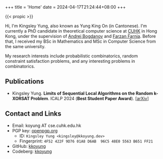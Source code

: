 +++
title = 'Home'
date = 2024-04-17T21:24:44+08:00
+++

{{< propic >}}

Hi, I'm Kingsley Yung, also known as Yung King On (in Cantonese). I'm currently a PhD candidate in theoretical computer science at [CUHK](https://www.cuhk.edu.hk) in Hong Kong, under the supervision of [Andrej Bogdanov](https://andrejb.net/) and [Farzan Farnia](https://www.cse.cuhk.edu.hk/~farnia/).
Before that, I received my BSc in Mathematics and MSc in Computer Science from the same university.

My research interests include probabilistic combinatorics, random constraint satisfaction problems, and any interesting problems in combinatorics.

## Publications

- Kingsley Yung. **Limits of Sequential Local Algorithms on the Random k-XORSAT Problem**. ICALP 2024 (**Best Student Paper Award**). [[arXiv](https://arxiv.org/abs/2404.17775)] 

## Contact and Links

- Email: koyung AT cse.cuhk.edu.hk
- PGP key: [openpgp.org](https://keys.openpgp.org/search?q=kingsley%40kkoyung.dev)
    - ID: `Kingsley Yung <kingsley@kkoyung.dev>`
    - Fingerprint: `4F52 422F 9D76 01A8 D6AB  96C5 48E0 5563 B651 FF21`
- GitHub: [kkoyung](https://github.com/kkoyung)
- Codeberg: [kkoyung](https://codeberg.org/kkoyung)
